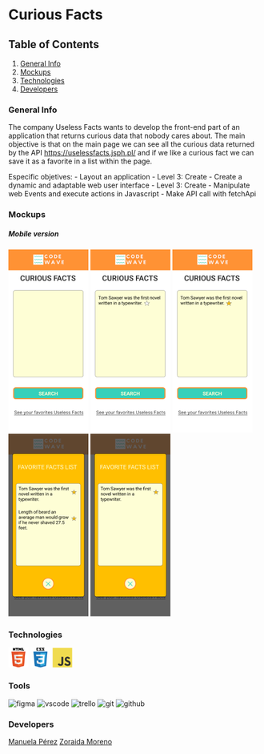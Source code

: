 # Curious Facts

## Table of Contents
1. [General Info](#general-info)
2. [Mockups](#mockups)
3. [Technologies](#technologies)
5. [Developers](#Developers)


### General Info
The company Useless Facts wants to develop the front-end part of an application that returns curious data that nobody cares about. The main objective is that on the main page we can see all the curious data returned by the API https://uselessfacts.jsph.pl/ and if we like a curious fact we can save it as a favorite in a list within the page.

Especific objetives:
    - Layout an application - Level 3: Create
    - Create a dynamic and adaptable web user interface - Level 3: Create
    - Manipulate web Events and execute actions in Javascript
    - Make API call with fetchApi

### Mockups
##### Mobile version
![Mobile version1](templates/mobile-version(1).png)
![Mobile version2](templates/mobile-version(2).png)
![Mobile version3](templates/mobile-version(3).png)
![Mobile version4](templates/mobile-version(4).png)
![Mobile version5](templates/mobile-version(5).png)

### Technologies
<div> <img src="https://raw.githubusercontent.com/devicons/devicon/master/icons/html5/html5-original-wordmark.svg" alt="html5" width="40" height="40"/>
<img src="https://raw.githubusercontent.com/devicons/devicon/master/icons/css3/css3-original-wordmark.svg" alt="css3" width="40" height="40"/>
<img src="https://raw.githubusercontent.com/devicons/devicon/master/icons/javascript/javascript-original.svg" alt="javascript" width="40" height="40"/> </div>

### Tools
<div>
<img src="https://www.vectorlogo.zone/logos/figma/figma-icon.svg" alt="figma" width="40" height="40"/>
<img src="https://w7.pngwing.com/pngs/512/824/png-transparent-visual-studio-code-hd-logo-thumbnail.png" alt="vscode" width="40" heigth="40"/>
<img src="https://w7.pngwing.com/pngs/115/721/png-transparent-trello-social-icons-icon.png" alt="trello" width="40" heigth="40"/>
<img src="https://www.vectorlogo.zone/logos/git-scm/git-scm-icon.svg" alt="git" width="40" height="40"/>
<img src="https://cdn-icons-png.flaticon.com/512/25/25231.png" alt="github" width="40" heigth="40"/> </div>

### Developers
[Manuela Pérez](https://github.com/mperez-a)
[Zoraida Moreno](https://github.com/ZoraidaMorenoCadenas)
